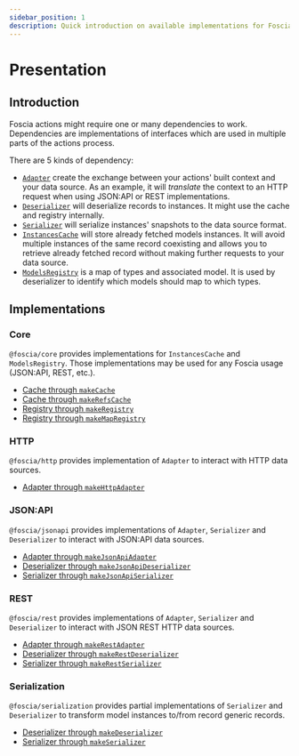 ```yaml
---
sidebar_position: 1
description: Quick introduction on available implementations for Foscia.
---
```


# Presentation

## Introduction

Foscia actions might require one or many dependencies to work. Dependencies are
implementations of interfaces which are used in multiple parts of the actions
process.

There are 5 kinds of dependency:

- [`Adapter`](/docs/api/@foscia/core/interfaces/Adapter)
  create the exchange between your actions' built context and your data
  source. As an example, it will _translate_ the context to an HTTP request when
  using JSON:API or REST implementations.
- [`Deserializer`](/docs/api/@foscia/core/interfaces/Deserializer)
  will deserialize records to instances. It might use the cache and
  registry internally.
- [`Serializer`](/docs/api/@foscia/core/interfaces/Serializer)
  will serialize instances' snapshots to the data source format.
- [`InstancesCache`](/docs/api/@foscia/core/interfaces/InstancesCache)
  will store already fetched models instances. It will avoid multiple
  instances of the same record coexisting and allows you to retrieve already
  fetched record without making further requests to your data source.
- [`ModelsRegistry`](/docs/api/@foscia/core/interfaces/ModelsRegistry)
  is a map of types and associated model. It is used by deserializer to
  identify which models should map to which types.

## Implementations

### Core

`@foscia/core` provides implementations for `InstancesCache` and `ModelsRegistry`. Those
implementations may be used for any Foscia usage (JSON:API, REST, etc.).

- [Cache through `makeCache`](/docs/digging-deeper/implementations/core#makecache)
- [Cache through `makeRefsCache`](/docs/digging-deeper/implementations/core#makerefscache)
- [Registry through `makeRegistry`](/docs/digging-deeper/implementations/core#makeregistry)
- [Registry through `makeMapRegistry`](/docs/digging-deeper/implementations/core#makemapregistry)

### HTTP

`@foscia/http` provides implementation of `Adapter` to interact with HTTP data
sources.

- [Adapter through `makeHttpAdapter`](/docs/digging-deeper/implementations/http#makehttpadapter)

### JSON:API

`@foscia/jsonapi` provides implementations of `Adapter`, `Serializer` and
`Deserializer` to interact with JSON:API data sources.

- [Adapter through `makeJsonApiAdapter`](/docs/digging-deeper/implementations/jsonapi#makejsonapiadapter)
- [Deserializer through `makeJsonApiDeserializer`](/docs/digging-deeper/implementations/jsonapi#makejsonapideserializer)
- [Serializer through `makeJsonApiSerializer`](/docs/digging-deeper/implementations/jsonapi#makejsonapiserializer)

### REST

`@foscia/rest` provides implementations of `Adapter`, `Serializer` and
`Deserializer` to interact with JSON REST HTTP data sources.

- [Adapter through `makeRestAdapter`](/docs/digging-deeper/implementations/rest#makerestadapter)
- [Deserializer through `makeRestDeserializer`](/docs/digging-deeper/implementations/rest#makerestdeserializer)
- [Serializer through `makeRestSerializer`](/docs/digging-deeper/implementations/rest#makerestserializer)

### Serialization

`@foscia/serialization` provides partial implementations of `Serializer` and
`Deserializer` to transform model instances to/from record generic records.

- [Deserializer through `makeDeserializer`](/docs/digging-deeper/implementations/serialization#makedeserializer)
- [Serializer through `makeSerializer`](/docs/digging-deeper/implementations/serialization#makeserializer)
